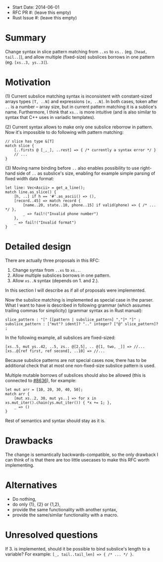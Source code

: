 - Start Date: 2014-06-01
- RFC PR #: (leave this empty)
- Rust Issue #: (leave this empty)

# Summary

Change syntax in slice pattern matching from `..xs` to `xs..` (eg. `[head, tail..]`),
and allow multiple (fixed-size) subslices borrows in one pattern (eg. `[xs..3, ys..3]`).

# Motivation

(1) Current subslice matching syntax is inconsistent with constant-sized arrays types `[T, ..N]` and expressions `[e, ..N]`.
In both cases, token after `..` is a number – array size, but in current pattern matching it is a sublice's
name. Furthermore, I think that `xs..` is more intuitive (and is also similar to syntax that C++ uses in variadic templates).

(2) Current syntax allows to make only one subslice reborrow in pattern. Now it's impossible to do following
with pattern matching:

    // slice has type &[T]
    match slice {
        [..firsts @ [_,_], ..rest] => { /* currently a syntax error */ }
        // ...
    }

(3) Moving name binding before `..` also enables possibility to use right-hand side of `..` as subslice's size,
enabling for example simple parsing of fixed width data format:

    let line: Vec<Ascii> = get_a_line();
    match line.as_slice() {
        [h, ..] if h == '#'.as_ascii() => (),
        [record..45] => match record {
            [name..20, state..10, phone..15] if valid(phone) => { /* ... */ },
            _ => fail!("Invalid phone number")
        },
        _ => fail!("Invalid format")
    }

# Detailed design

There are actually three proposals in this RFC:

1. Change syntax from `..xs` to `xs..`.
2. Allow multiple subslices borrows in one pattern.
3. Allow `xs..N` syntax (depends on 1. and 2.).

In this section I will describe as if all of proposals were implemented.

Now the subslice matching is implemented as special case in the parser. What I want to have is
described in following grammar (which assumes trailing commas for simplicity)
(grammar syntax as in Rust manual):
        
    slice_pattern : "[" [[pattern | subslice_pattern] ","]* "]" ;
    subslice_pattern : ["mut"? ident]? ".." integer? ["@" slice_pattern]? ;

In the following example, all subslices are fixed-sized:

    [xs..5, mut ys..42, ..5, zs.. @[2,5], .. @[1, two, _]] => //...
    [xs..@[ref first, ref second], ..10] => //...

Because subslice patterns are not special cases now, there has to be additional
check that at most one non-fixed-size subslice pattern is used.

Multiple mutable borrows of subslices should also be allowed (this is connected to
[#8636](https://github.com/mozilla/rust/issues/8636)), for example:

    let mut arr = [10, 20, 30, 40, 50];
    match arr {
        [mut xs..2, 30, mut ys..] => for x in xs.mut_iter().chain(ys.mut_iter()) { *x += 1; },
        _ => ()
    }

Rest of semantics and syntax should stay as it is.

# Drawbacks

The change is semantically backwards-compatible, so the only drawback
I can think of is that there are too little usecases to make this RFC worth implementing.

# Alternatives

* Do nothing,
* do only {1}, {2} or {1,2},
* provide the same functionality with another syntax,
* provide the same/similar functionality with a macro.

# Unresolved questions

If 3. is implemented, should it be possible to bind subslice's length to a variable?
For example: `[_, tail..tail_len] => { /* ... */ }`.
